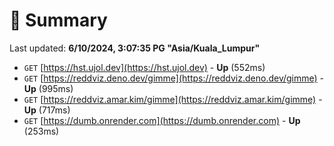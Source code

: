 # 📖 Summary
Last updated: **6/10/2024, 3:07:35 PG "Asia/Kuala_Lumpur"**

- `GET` [https://hst.ujol.dev](https://hst.ujol.dev) - **Up** (552ms)
- `GET` [https://reddviz.deno.dev/gimme](https://reddviz.deno.dev/gimme) - **Up** (995ms)
- `GET` [https://reddviz.amar.kim/gimme](https://reddviz.amar.kim/gimme) - **Up** (717ms)
- `GET` [https://dumb.onrender.com](https://dumb.onrender.com) - **Up** (253ms)
